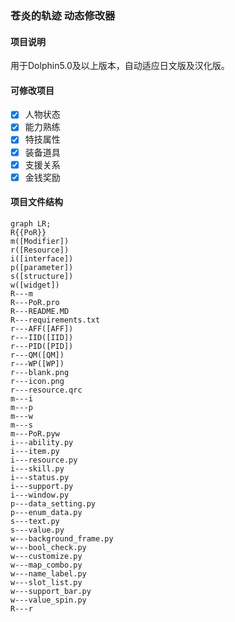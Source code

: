 ###  苍炎的轨迹 动态修改器

#### 项目说明

用于Dolphin5.0及以上版本，自动适应日文版及汉化版。

#### 可修改项目

- [x] 人物状态
- [x] 能力熟练
- [x] 特技属性
- [x] 装备道具
- [x] 支援关系
- [x] 金钱奖励

#### 项目文件结构

```mermaid
graph LR;
R{{PoR}}
m([Modifier])
r([Resource])
i([interface])
p([parameter])
s([structure])
w([widget])
R---m
R---PoR.pro
R---README.MD
R---requirements.txt
r---AFF([AFF])
r---IID([IID])
r---PID([PID])
r---QM([QM])
r---WP([WP])
r---blank.png
r---icon.png
r---resource.qrc
m---i
m---p
m---w
m---s
m---PoR.pyw
i---ability.py
i---item.py
i---resource.py
i---skill.py
i---status.py
i---support.py
i---window.py
p---data_setting.py
p---enum_data.py
s---text.py
s---value.py
w---background_frame.py
w---bool_check.py
w---customize.py
w---map_combo.py
w---name_label.py
w---slot_list.py
w---support_bar.py
w---value_spin.py
R---r
```

